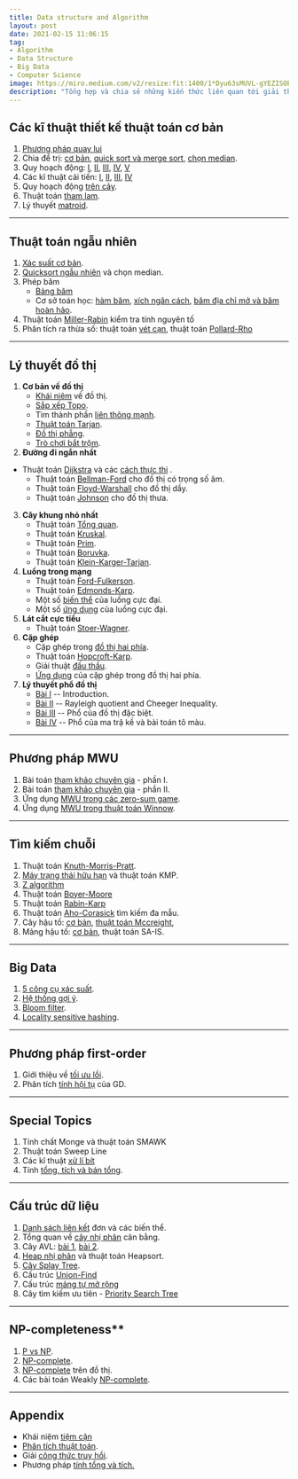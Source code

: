 ```yaml
---
title: Data structure and Algorithm
layout: post
date: 2021-02-15 11:06:15
tag:
- Algorithm
- Data Structure
- Big Data
- Computer Science
image: https://miro.medium.com/v2/resize:fit:1400/1*Dyu63sMUVL-gYEZISOE2BQ.jpeg
description: "Tổng hợp và chia sẻ những kiến thức liên quan tới giải thuật nói chung và lý thuyết khoa học máy tính nói riêng."
---
```


## Các kĩ thuật thiết kế thuật toán cơ bản
1. [Phương pháp quay lui](http://www.giaithuatlaptrinh.com/?p=58)
2. Chia để trị: [cơ bản](http://www.giaithuatlaptrinh.com/?p=48), [quick sort và merge sort](http://www.giaithuatlaptrinh.com/?p=41), [chọn median](http://www.giaithuatlaptrinh.com/?p=35).
3. Quy hoạch động: [I](http://www.giaithuatlaptrinh.com/?p=66), [II](http://www.giaithuatlaptrinh.com/?p=78), [III](http://www.giaithuatlaptrinh.com/?p=99), [IV](http://www.giaithuatlaptrinh.com/?p=112), [V](http://www.giaithuatlaptrinh.com/?p=130)
4. Các kĩ thuật cải tiến: [I](http://www.giaithuatlaptrinh.com/?p=152), [II](http://www.giaithuatlaptrinh.com/?p=157), [III](http://www.giaithuatlaptrinh.com/?p=176), [IV](http://www.giaithuatlaptrinh.com/?p=186)
5. Quy hoạch động [trên cây](http://www.giaithuatlaptrinh.com/?p=1968).
6. Thuật toán [tham lam](http://www.giaithuatlaptrinh.com/?p=198).
7. Lý thuyết [matroid](http://www.giaithuatlaptrinh.com/?p=201).

---

## Thuật toán ngẫu nhiên
1. [Xác suất cơ bản](http://www.giaithuatlaptrinh.com/?p=204).
2. [Quicksort ngẫu nhiên](http://www.giaithuatlaptrinh.com/?p=950) và chọn median.
3. Phép băm
    - [Bảng băm](http://www.giaithuatlaptrinh.com/?p=967)
    - Cơ sở toán học: [hàm băm](http://www.giaithuatlaptrinh.com/?p=980), [xích ngăn cách](http://www.giaithuatlaptrinh.com/?p=983), [băm địa chỉ mở và băm hoàn hảo](http://www.giaithuatlaptrinh.com/?p=985).
4. Thuật toán [Miller-Rabin](http://www.giaithuatlaptrinh.com/?p=278) kiểm tra tính nguyên tố
5. Phân tích ra thừa số: thuật toán [vét cạn](http://www.giaithuatlaptrinh.com/?p=341), thuật toán [Pollard-Rho](http://www.giaithuatlaptrinh.com/?p=393)

---

## Lý thuyết đồ thị

1. **Cơ bản về đồ thị**
    - [Khái niêm](http://www.giaithuatlaptrinh.com/?p=553) về đồ thị.
    - [Sắp xếp Topo](http://www.giaithuatlaptrinh.com/?p=590).
    - Tìm thành phần [liên thông mạnh](http://www.giaithuatlaptrinh.com/?p=1680).
    - [Thuật toán Tarjan](http://www.giaithuatlaptrinh.com/?p=2593).
    - [Đồ thị phẳng](http://www.giaithuatlaptrinh.com/?p=2701).
    - [Trò chơi bắt trộm](http://www.giaithuatlaptrinh.com/?p=2725).
2. **Đường đi ngắn nhất**
- Thuật toán [Dijkstra](http://www.giaithuatlaptrinh.com/?p=764) và các [cách thực thi](http://www.giaithuatlaptrinh.com/?p=838) .
    - Thuật toán [Bellman-Ford](http://www.giaithuatlaptrinh.com/?p=789) cho đồ thị có trọng số âm.
    - Thuật toán [Floyd-Warshall](http://www.giaithuatlaptrinh.com/?p=814) cho đồ thị dầy.
    - Thuật toán [Johnson](http://www.giaithuatlaptrinh.com/?p=874) cho đồ thị thưa.
3. **Cây khung nhỏ nhất**
    - Thuật toán [Tổng quan](http://www.giaithuatlaptrinh.com/?p=1266).
    - Thuật toán [Kruskal](http://www.giaithuatlaptrinh.com/?p=1140).
    - Thuật toán [Prim](http://www.giaithuatlaptrinh.com/?p=1175).
    - Thuật toán [Boruvka](http://www.giaithuatlaptrinh.com/?p=1204).
    - Thuật toán [Klein-Karger-Tarjan](http://www.giaithuatlaptrinh.com/?p=1297).
4. **Luồng trong mạng**
    - Thuật toán [Ford-Fulkerson](http://www.giaithuatlaptrinh.com/?p=1483).
    - Thuật toán [Edmonds-Karp](http://www.giaithuatlaptrinh.com/?p=1539).
    - Một số [biến thể](http://www.giaithuatlaptrinh.com/?p=1569) của luồng cực đại.
    - Một số [ứng dụng](http://www.giaithuatlaptrinh.com/?p=1617) của luồng cực đại.
5. **Lát cắt cực tiểu**
    - Thuật toán [Stoer-Wagner](http://www.giaithuatlaptrinh.com/?p=1662).
6. **Cặp ghép**
    - Cặp ghép trong [đồ thị hai phía](http://www.giaithuatlaptrinh.com/?p=2169).
    - Thuật toán [Hopcroft-Karp](http://www.giaithuatlaptrinh.com/?p=2212).
    - Giải thuật [đấu thầu](http://www.giaithuatlaptrinh.com/?p=2658).
    - [Ứng dụng](http://www.giaithuatlaptrinh.com/?p=2324) của cặp ghép trong đồ thị hai phía.
7. **Lý thuyết phổ đồ thị**
    - [Bài I](http://www.giaithuatlaptrinh.com/?p=1358) -- Introduction.
    - [Bài II](http://www.giaithuatlaptrinh.com/?p=1373) -- Rayleigh quotient and Cheeger Inequality.
    - [Bài III](http://www.giaithuatlaptrinh.com/?p=1406) -- Phổ của đồ thị đặc biệt.
    - [Bài IV](http://www.giaithuatlaptrinh.com/?p=1450) -- Phổ của ma trậ kề và bài toán tô màu.

---

## Phương pháp MWU
1. Bài toán [tham khảo chuyên gia](http://www.giaithuatlaptrinh.com/?p=2476) - phần I.
2. Bài toán [tham khảo chuyên gia](http://www.giaithuatlaptrinh.com/?p=2486) - phần II.
3. Ứng dụng [MWU trong các zero-sum game](http://www.giaithuatlaptrinh.com/?p=2519).
4. Ứng dụng [MWU trong thuật toán Winnow](http://www.giaithuatlaptrinh.com/?p=2559).

---

## Tìm kiếm chuỗi
1. Thuật toán [Knuth-Morris-Pratt](http://www.giaithuatlaptrinh.com/?p=238).
2. [Máy trạng thái hữu hạn](http://www.giaithuatlaptrinh.com/?p=687) và thuật toán KMP.
3. [Z algorithm](http://www.giaithuatlaptrinh.com/?p=250)
4. Thuật toán [Boyer-Moore](http://www.giaithuatlaptrinh.com/?p=245)
5. Thuật toán [Rabin-Karp](http://www.giaithuatlaptrinh.com/?p=290)
6. Thuật toán [Aho-Corasick](http://www.giaithuatlaptrinh.com/?p=703) tìm kiếm đa mẫu.
7. Cây hậu tố: [cơ bản](http://www.giaithuatlaptrinh.com/?p=420), [thuật toán Mccreight](http://www.giaithuatlaptrinh.com/?p=451),
8. Mảng hậu tố: [cơ bản](http://www.giaithuatlaptrinh.com/?p=488), thuật toán SA-IS.

---

## Big Data
1. [5 công cụ xác suất](http://www.giaithuatlaptrinh.com/?p=2623).
2. [Hệ thống gợi ý](http://www.giaithuatlaptrinh.com/?p=1320).
3. [Bloom filter](http://www.giaithuatlaptrinh.com/?p=2681).
4. [Locality sensitive hashing](http://www.giaithuatlaptrinh.com/?p=2776).

---

## Phương pháp first-order
1. Giới thiệu về [tối ưu lồi](http://www.giaithuatlaptrinh.com/?p=2837).
2. Phân tích [tính hội tụ](http://www.giaithuatlaptrinh.com/?p=2889) của GD.

---

## Special Topics
1. Tính chất Monge và thuật toán SMAWK
2. Thuật toán Sweep Line
3. Các kĩ thuật [xử lí bít](http://www.giaithuatlaptrinh.com/?p=515)
4. Tính [tổng, tích và bán tổng](http://www.giaithuatlaptrinh.com/?p=1117).

---

## Cấu trúc dữ liệu
1. [Danh sách liên kết](http://www.giaithuatlaptrinh.com/?p=1326) đơn và các biến thể.
2. Tổng quan về [cây nhị phân](http://www.giaithuatlaptrinh.com/?p=1954) cân bằng.
3. Cây AVL: [bài 1](http://www.giaithuatlaptrinh.com/?p=2054), [bài 2](http://www.giaithuatlaptrinh.com/?p=2125).
4. [Heap nhị phân](http://www.giaithuatlaptrinh.com/?p=736) và thuật toán Heapsort.
5. [Cây Splay Tree](http://www.giaithuatlaptrinh.com/?p=613).
6. Cấu trúc [Union-Find](http://www.giaithuatlaptrinh.com/?p=218)
7. Cấu trúc [mảng tự mở rộng](http://www.giaithuatlaptrinh.com/?p=1883)
8. Cây tìm kiếm ưu tiên - [Priority Search Tree](http://www.giaithuatlaptrinh.com/?p=643)

---

## NP-completeness**
1. [P vs NP](http://www.giaithuatlaptrinh.com/?p=1719).
2. [NP-complete](http://www.giaithuatlaptrinh.com/?p=1763).
3. [NP-complete](http://www.giaithuatlaptrinh.com/?p=1791) trên đồ thị.
4. Các bài toán Weakly [NP-complete](http://www.giaithuatlaptrinh.com/?p=1826).

---

## Appendix
- Khái niệm [tiệm cận](http://www.giaithuatlaptrinh.com/?p=27)
- [Phân tích thuật toán](http://www.giaithuatlaptrinh.com/?p=2272).
- Giải [công thức truy hồi](http://www.giaithuatlaptrinh.com/?p=22).
- Phương pháp [tính tổng và tích.](http://www.giaithuatlaptrinh.com/?p=927)